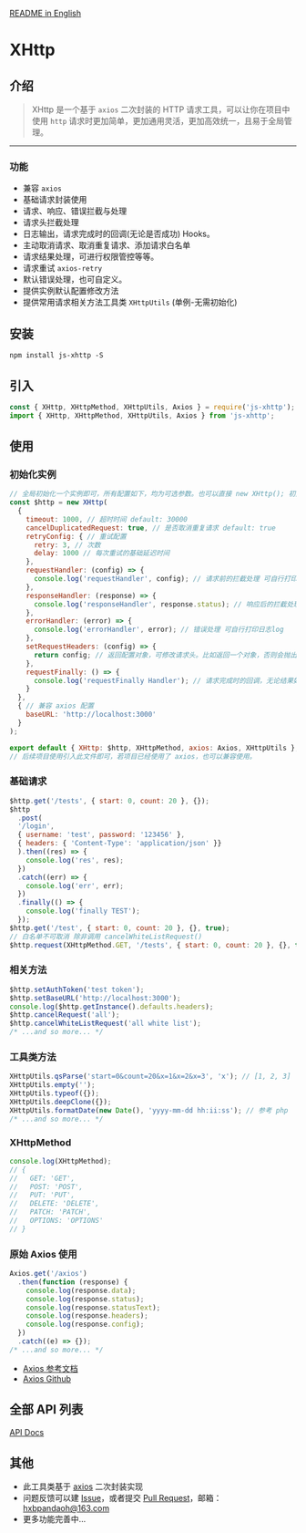 [README in English](https://github.com/pandaoh/js-xhttp/blob/master/README.en.md)

# XHttp

## 介绍

> XHttp 是一个基于 `axios` 二次封装的 HTTP 请求工具，可以让你在项目中使用 `http` 请求时更加简单，更加通用灵活，更加高效统一，且易于全局管理。

-----

### 功能

* 兼容 `axios`
* 基础请求封装使用
* 请求、响应、错误拦截与处理
* 请求头拦截处理
* 日志输出，请求完成时的回调(无论是否成功) Hooks。
* 主动取消请求、取消重复请求、添加请求白名单
* 请求结果处理，可进行权限管控等等。
* 请求重试 `axios-retry`
* 默认错误处理，也可自定义。
* 提供实例默认配置修改方法
* 提供常用请求相关方法工具类 `XHttpUtils` (单例-无需初始化)

## 安装

```shell
npm install js-xhttp -S
```

## 引入

```javascript
const { XHttp, XHttpMethod, XHttpUtils, Axios } = require('js-xhttp');
import { XHttp, XHttpMethod, XHttpUtils, Axios } from 'js-xhttp';
```

## 使用

### 初始化实例

```javascript
// 全局初始化一个实例即可，所有配置如下，均为可选参数。也可以直接 new XHttp(); 初始化。
const $http = new XHttp(
  {
    timeout: 1000, // 超时时间 default: 30000
    cancelDuplicatedRequest: true, // 是否取消重复请求 default: true
    retryConfig: { // 重试配置
      retry: 3, // 次数
      delay: 1000 // 每次重试的基础延迟时间
    },
    requestHandler: (config) => {
      console.log('requestHandler', config); // 请求前的拦截处理 可自行打印日志log
    },
    responseHandler: (response) => {
      console.log('responseHandler', response.status); // 响应后的拦截处理 可自行打印日志log
    },
    errorHandler: (error) => {
      console.log('errorHandler', error); // 错误处理 可自行打印日志log
    },
    setRequestHeaders: (config) => {
      return config; // 返回配置对象，可修改请求头。比如返回一个对象，否则会抛出错误。
    },
    requestFinally: () => {
      console.log('requestFinally Handler'); // 请求完成时的回调，无论结果如何。
    }
  },
  { // 兼容 axios 配置
    baseURL: 'http://localhost:3000'
  }
);

export default { XHttp: $http, XHttpMethod, axios: Axios, XHttpUtils };
// 后续项目使用引入此文件即可，若项目已经使用了 axios，也可以兼容使用。
```

### 基础请求

```javascript
$http.get('/tests', { start: 0, count: 20 }, {});
$http
  .post(
  '/login',
  { username: 'test', password: '123456' },
  { headers: { 'Content-Type': 'application/json' }}
  ).then((res) => {
    console.log('res', res);
  })
  .catch((err) => {
    console.log('err', err);
  })
  .finally(() => {
    console.log('finally TEST');
  });
$http.get('/test', { start: 0, count: 20 }, {}, true); 
// 白名单不可取消 除非调用 cancelWhiteListRequest()
$http.request(XHttpMethod.GET, '/tests', { start: 0, count: 20 }, {}, true);
```

### 相关方法

```javascript
$http.setAuthToken('test token');
$http.setBaseURL('http://localhost:3000');
console.log($http.getInstance().defaults.headers);
$http.cancelRequest('all');
$http.cancelWhiteListRequest('all white list');
/* ...and so more... */
```

### 工具类方法

```javascript
XHttpUtils.qsParse('start=0&count=20&x=1&x=2&x=3', 'x'); // [1, 2, 3]
XHttpUtils.empty('');
XHttpUtils.typeof({});
XHttpUtils.deepClone({});
XHttpUtils.formatDate(new Date(), 'yyyy-mm-dd hh:ii:ss'); // 参考 php
/* ...and so more... */
```

### XHttpMethod

```javascript
console.log(XHttpMethod);
// {
//   GET: 'GET',
//   POST: 'POST',
//   PUT: 'PUT',
//   DELETE: 'DELETE',
//   PATCH: 'PATCH',
//   OPTIONS: 'OPTIONS'
// }
```

### 原始 Axios 使用

```javascript
Axios.get('/axios')
  .then(function (response) {
    console.log(response.data);
    console.log(response.status);
    console.log(response.statusText);
    console.log(response.headers);
    console.log(response.config);
  })
  .catch((e) => {});
/* ...and so more... */
```

* [Axios 参考文档](https://www.axios-http.cn/docs/intro)
* [Axios Github](https://github.com/axios/axios)

## 全部 API 列表

[API Docs](https://github.com/pandaoh/js-xhttp/blob/master/docs/README.md)

## 其他

* 此工具类基于 [axios](https://github.com/axios/axios) 二次封装实现
* 问题反馈可以建 [Issue](https://github.com/pandaoh/js-xhttp/issues)，或者提交 [Pull Request](https://github.com/pandaoh/js-xhttp/pulls)，邮箱：[hxbpandaoh@163.com](mailto:hxbpandaoh@163.com)
* 更多功能完善中...
